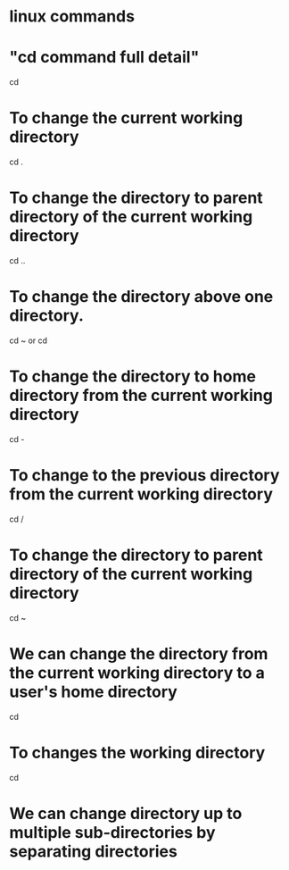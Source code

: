 # linux commands
 
# "cd command full detail"

cd
# To change the current working directory
cd .
# To change the directory to parent directory of the current working directory
cd ..
# To change the directory above one directory.
cd ~ or cd
# To change the directory to home directory from the current working directory
cd -
# To change to the previous directory from the current working directory
cd /
# To change the directory to parent directory of the current working directory
cd ~<username>
# We can change the directory from the current working directory to a user's home directory
cd <directoryname>
# To changes the working directory
cd <directorypath>
# We can change directory up to multiple sub-directories by separating directories
